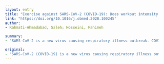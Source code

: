 ```yaml
---
layout: entry
title: "Exercise against SARS-CoV-2 (COVID-19): Does workout intensity matter? (A mini review of some indirect evidence related to obesity)"
link: "https://doi.org/10.1016/j.obmed.2020.100245"
author:
- Rahmati-Ahmadabad, Saleh; Hosseini, Fahimeh

summary:
- "SARS-CoV-2 is a new virus causing respiratory illness outbreak. COVID-19 has spread to several countries around the world. It seems that no certain effective pharmaceutical agent is currently available for it. The strengthening of the body systems by non-drug ways is very important especially in obese people. moderate physical activity can be recommended as a non-pharmacological, inexpensive, and viable way to cope with corona. recommending higher intensity exercise needs further consideration to make final decision."

original:
- "SARS-CoV-2 (COVID-19) is a new virus causing respiratory illness outbreak. Nowadays, COVID-19 has spread to several countries around the world and is presently a major global concern. It appears that no certain effective pharmaceutical agent is currently available for it. It seems that obesity is one of the biggest risk factors related to COVID-19 hospitalization and critical illness. The strengthening of the body systems by non-drug ways is very important especially in obese people. On the basis of some indirect evidence, it seems that moderate physical activity can be recommended as a non-pharmacological, inexpensive, and viable way to cope with corona. On the other hand, recommending higher intensity exercise needs further consideration to make final decision in this regard."
---
```


